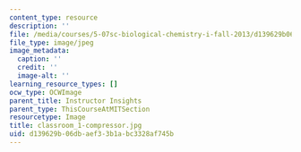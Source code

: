 ```yaml
---
content_type: resource
description: ''
file: /media/courses/5-07sc-biological-chemistry-i-fall-2013/d139629b06dbaef33b1abc3328af745b_classroom_1-compressor.jpg
file_type: image/jpeg
image_metadata:
  caption: ''
  credit: ''
  image-alt: ''
learning_resource_types: []
ocw_type: OCWImage
parent_title: Instructor Insights
parent_type: ThisCourseAtMITSection
resourcetype: Image
title: classroom_1-compressor.jpg
uid: d139629b-06db-aef3-3b1a-bc3328af745b
---
```

